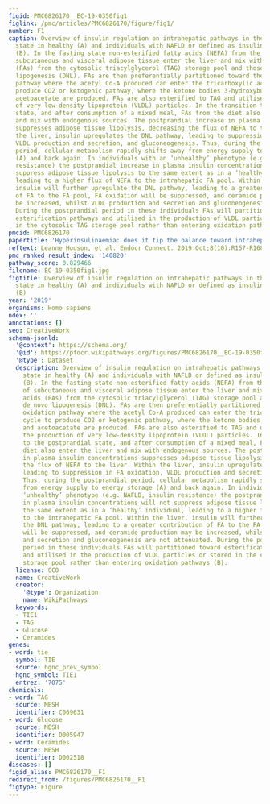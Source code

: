```yaml
---
figid: PMC6826170__EC-19-0350fig1
figlink: /pmc/articles/PMC6826170/figure/fig1/
number: F1
caption: Overview of insulin regulation on intrahepatic pathways in the postprandial
  state in healthy (A) and individuals with NAFLD or defined as insulin resistant
  (B). In the fasting state non-esterified fatty acids (NEFA) from the lipolysis of
  subcutaneous and visceral adipose tissue enter the liver and mix with fatty acids
  (FAs) from the cytosolic triacylglycerol (TAG) storage pool and those from de novo
  lipogenesis (DNL). FAs are then preferentially partitioned toward the oxidation
  pathway where the acetyl Co-A produced can enter the tricarboxylic acid cycle to
  produce CO2 or ketogenic pathway, where the ketone bodies 3-hydroxybutyrate and
  acetoacetate are produced. FAs are also esterified to TAG and utilised in the production
  of very low-density lipoprotein (VLDL) particles. In the transition to the postprandial
  state, and after consumption of a mixed meal, FAs from the diet also enter the liver
  and mix with endogenous sources. The postprandial increase in plasma insulin concentrations
  suppresses adipose tissue lipolysis, decreasing the flux of NEFA to the liver. Within
  the liver, insulin upregulates the DNL pathway, leading to suppression in FA oxidation,
  VLDL production and secretion, and gluconeogenesis. Thus, during the postprandial
  period, cellular metabolism rapidly shifts away from energy supply to energy storage
  (A) and back again. In individuals with an ‘unhealthy’ phenotype (e.g. NAFLD, insulin
  resistance) the postprandial increase in plasma insulin concentrations will not
  suppress adipose tissue lipolysis to the same extent as in a ‘healthy’ individual,
  leading to a higher flux of NEFA to the intrahepatic FA pool. Within the liver,
  insulin will further upregulate the DNL pathway, leading to a greater contribution
  of FA to the FA pool, FA oxidation will be suppressed, and ceramide production may
  be increased, whilst VLDL production and secretion and gluconeogenesis are not attenuated.
  During the postprandial period in these individuals FAs will partitioned toward
  esterification pathways and utilised in the production of VLDL particles or stored
  in the cytosolic TAG storage pool rather than entering oxidation pathways (B).
pmcid: PMC6826170
papertitle: 'Hyperinsulinaemia: does it tip the balance toward intrahepatic fat accumulation?.'
reftext: Leanne Hodson, et al. Endocr Connect. 2019 Oct;8(10):R157-R168.
pmc_ranked_result_index: '140820'
pathway_score: 0.829466
filename: EC-19-0350fig1.jpg
figtitle: Overview of insulin regulation on intrahepatic pathways in the postprandial
  state in healthy (A) and individuals with NAFLD or defined as insulin resistant
  (B)
year: '2019'
organisms: Homo sapiens
ndex: ''
annotations: []
seo: CreativeWork
schema-jsonld:
  '@context': https://schema.org/
  '@id': https://pfocr.wikipathways.org/figures/PMC6826170__EC-19-0350fig1.html
  '@type': Dataset
  description: Overview of insulin regulation on intrahepatic pathways in the postprandial
    state in healthy (A) and individuals with NAFLD or defined as insulin resistant
    (B). In the fasting state non-esterified fatty acids (NEFA) from the lipolysis
    of subcutaneous and visceral adipose tissue enter the liver and mix with fatty
    acids (FAs) from the cytosolic triacylglycerol (TAG) storage pool and those from
    de novo lipogenesis (DNL). FAs are then preferentially partitioned toward the
    oxidation pathway where the acetyl Co-A produced can enter the tricarboxylic acid
    cycle to produce CO2 or ketogenic pathway, where the ketone bodies 3-hydroxybutyrate
    and acetoacetate are produced. FAs are also esterified to TAG and utilised in
    the production of very low-density lipoprotein (VLDL) particles. In the transition
    to the postprandial state, and after consumption of a mixed meal, FAs from the
    diet also enter the liver and mix with endogenous sources. The postprandial increase
    in plasma insulin concentrations suppresses adipose tissue lipolysis, decreasing
    the flux of NEFA to the liver. Within the liver, insulin upregulates the DNL pathway,
    leading to suppression in FA oxidation, VLDL production and secretion, and gluconeogenesis.
    Thus, during the postprandial period, cellular metabolism rapidly shifts away
    from energy supply to energy storage (A) and back again. In individuals with an
    ‘unhealthy’ phenotype (e.g. NAFLD, insulin resistance) the postprandial increase
    in plasma insulin concentrations will not suppress adipose tissue lipolysis to
    the same extent as in a ‘healthy’ individual, leading to a higher flux of NEFA
    to the intrahepatic FA pool. Within the liver, insulin will further upregulate
    the DNL pathway, leading to a greater contribution of FA to the FA pool, FA oxidation
    will be suppressed, and ceramide production may be increased, whilst VLDL production
    and secretion and gluconeogenesis are not attenuated. During the postprandial
    period in these individuals FAs will partitioned toward esterification pathways
    and utilised in the production of VLDL particles or stored in the cytosolic TAG
    storage pool rather than entering oxidation pathways (B).
  license: CC0
  name: CreativeWork
  creator:
    '@type': Organization
    name: WikiPathways
  keywords:
  - TIE1
  - TAG
  - Glucose
  - Ceramides
genes:
- word: tie
  symbol: TIE
  source: hgnc_prev_symbol
  hgnc_symbol: TIE1
  entrez: '7075'
chemicals:
- word: TAG
  source: MESH
  identifier: C069631
- word: Glucose
  source: MESH
  identifier: D005947
- word: Ceramides
  source: MESH
  identifier: D002518
diseases: []
figid_alias: PMC6826170__F1
redirect_from: /figures/PMC6826170__F1
figtype: Figure
---
```

